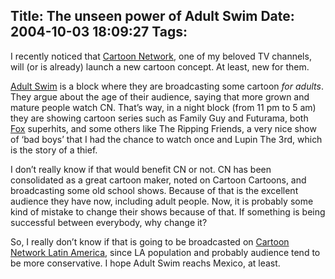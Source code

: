 Title: The unseen power of Adult Swim
Date: 2004-10-03 18:09:27
Tags: 
---
<p>I recently noticed that <a href="http://web.archive.org/web/20041018111240/http://www.cartoonnetwork.com/">Cartoon Network</a>, one of my beloved TV channels, will (or is already) launch a new cartoon concept. At least, new for them.</p>

<p><a href="http://web.archive.org/web/20041018111240/http://www.cartoonnetwork.com/gen/asfaq/index.html">Adult Swim</a> is a block where they are broadcasting some cartoon <em>for adults</em>. They argue about the age of their audience, saying that more grown and mature people watch CN. That’s way, in a night block (from 11&#160;pm to 5 am) they are showing cartoon series such as Family Guy and Futurama, both <a href="http://web.archive.org/web/20041018111240/http://www.fox.com/">Fox</a> superhits, and some others like The Ripping Friends, a very nice show of ‘bad boys’ that I had the chance to watch once and Lupin The 3rd, which is the story of a thief.</p>

<p>I don’t really know if that would benefit CN or not. CN has been consolidated as a great cartoon maker, noted on Cartoon Cartoons, and broadcasting some old school shows. Because of that is the excellent audience they have now, including adult people. Now, it is probably some kind of mistake to change their shows because of that. If something is being successful between everybody, why change it?</p>

<p>So, I really don’t know if that is going to be broadcasted on <a href="http://web.archive.org/web/20041018111240/http://www.cartoonnetworkla.com/">Cartoon Network Latin America</a>, since LA population and probably audience tend to be more conservative. I hope Adult Swim reachs Mexico, at least.</p>
